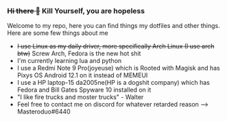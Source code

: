 ###  ~~Hi there 👋~~ Kill Yourself, you are hopeless

Welcome to my repo, here you can find things my dotfiles and other things. Here are some few things about me

- ~~I use Linux as my daily driver, more specifically Arch Linux (I use arch btw)~~ Screw Arch, Fedora is the new hot shit
- I'm currently learning lua and python
- I use a Redmi Note 9 Pro(joyeuse) which is Rooted with Magisk and has Pixys OS Android 12.1 on it instead of MEMEUI
- I use a HP laptop-15 da2005ne(HP is a dogshit company) which has Fedora and Bill Gates Spyware 10 installed on it
- "I like fire trucks and moster trucks" - Walter
- Feel free to contact me on discord for whatever retarded reason --> Masteroduo#6440
